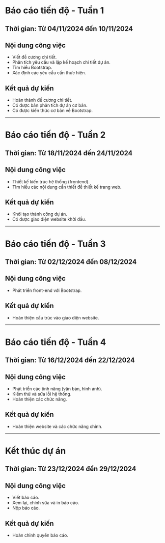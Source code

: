 # Báo cáo tiến độ - Tuần 1

## Thời gian: Từ 04/11/2024 đến 10/11/2024

## Nội dung công việc
- Viết đề cương chi tiết.
- Phân tích yêu cầu và lập kế hoạch chi tiết dự án.
- Tìm hiểu Bootstrap.
- Xác định các yêu cầu cần thực hiện.

## Kết quả dự kiến
- Hoàn thành đề cương chi tiết.
- Có được bản phân tích dự án cơ bản.
- Có được kiến thức cơ bản về Bootstrap.

---


# Báo cáo tiến độ - Tuần 2

## Thời gian: Từ 18/11/2024 đến 24/11/2024

## Nội dung công việc
- Thiết kế kiến trúc hệ thống (frontend).
- Tìm hiểu các nội dung cần thiết để thiết kế trang web.

## Kết quả dự kiến
- Khởi tạo thành công dự án.
- Có được giao diện website khởi đầu.


---

# Báo cáo tiến độ - Tuần 3

## Thời gian: Từ 02/12/2024 đến 08/12/2024

## Nội dung công việc
- Phát triển front-end với Bootstrap.

## Kết quả dự kiến
- Hoàn thiện cấu trúc vào giao diện website.

---

# Báo cáo tiến độ - Tuần 4

## Thời gian: Từ 16/12/2024 đến 22/12/2024

## Nội dung công việc
- Phát triển các tính năng (văn bản, hình ảnh).
- Kiểm thử và sửa lỗi hệ thống.
- Hoàn thiện các chức năng.

## Kết quả dự kiến
- Hoàn thiện website và các chức năng chính.

---

# Kết thúc dự án

## Thời gian: Từ 23/12/2024 đến 29/12/2024

## Nội dung công việc
- Viết báo cáo.
- Xem lại, chỉnh sửa và in báo cáo.
- Nộp báo cáo.

## Kết quả dự kiến
- Hoàn chỉnh quyển báo cáo.








